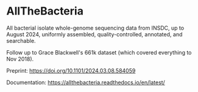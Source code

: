 # AllTheBacteria

All bacterial isolate whole-genome sequencing data from INSDC, up to August 2024, uniformly assembled, quality-controlled, annotated, and searchable.

Follow up to Grace Blackwell's 661k dataset (which covered everything to Nov 2018).

Preprint: https://doi.org/10.1101/2024.03.08.584059

Documentation: https://allthebacteria.readthedocs.io/en/latest/

